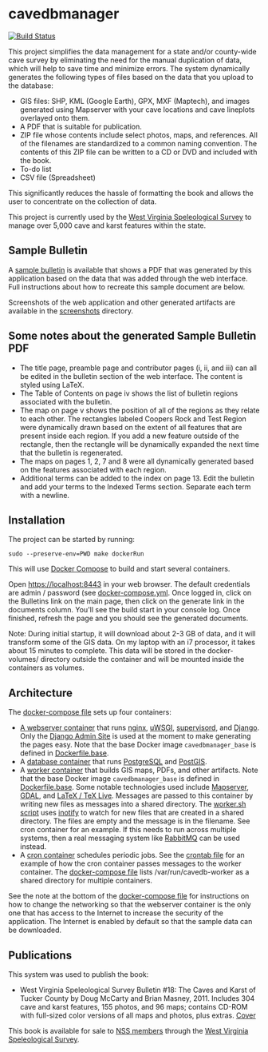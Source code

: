 # cavedbmanager

[![Build Status](https://travis-ci.org/masneyb/cavedbmanager.svg?branch=master)](https://travis-ci.org/masneyb/cavedbmanager)

This project simplifies the data management for a state and/or county-wide cave
survey by eliminating the need for the manual duplication of data, which will
help to save time and minimize errors. The system dynamically generates
the following types of files based on the data that you upload to the database:

* GIS files: SHP, KML (Google Earth), GPX, MXF (Maptech), and images generated
  using Mapserver with your cave locations and cave lineplots overlayed onto
  them.
* A PDF that is suitable for publication.
* ZIP file whose contents include select photos, maps, and references. All of
  the filenames are standardized to a common naming convention. The contents of
  this ZIP file can be written to a CD or DVD and included with the book.
* To-do list
* CSV file (Spreadsheet)

This significantly reduces the hassle of formatting the book and allows the user
to concentrate on the collection of data.

This project is currently used by the 
[West Virginia Speleological Survey](https://www.wvass.org/)
to manage over 5,000 cave and karst features within the state.


## Sample Bulletin

A [sample bulletin](sample-bulletin/sample-bulletin.pdf?raw=1) is available that
shows a PDF that was generated by this application based on the data that was
added through the web interface. Full instructions about how to recreate this
sample document are below.

Screenshots of the web application and other generated artifacts are available
in the [screenshots](screenshots) directory.


## Some notes about the generated Sample Bulletin PDF

* The title page, preamble page and contributor pages (i, ii, and iii) can
  all be edited in the bulletin section of the web interface. The content
  is styled using LaTeX.
* The Table of Contents on page iv shows the list of bulletin regions
  associated with the bulletin.
* The map on page v shows the position of all of the regions as they relate
  to each other. The rectangles labeled Coopers Rock and Test Region were
  dynamically drawn based on the extent of all features that are present
  inside each region. If you add a new feature outside of the rectangle,
  then the rectangle will be dynamically expanded the next time that
  the bulletin is regenerated.
* The maps on pages 1, 2, 7 and 8 were all dynamically generated based on
  the features associated with each region.
* Additional terms can be added to the index on page 13. Edit the bulletin
  and add your terms to the Indexed Terms section. Separate each term with
  a newline.


## Installation

The project can be started by running:

    sudo --preserve-env=PWD make dockerRun

This will use [Docker Compose](https://www.docker.com/products/docker-compose)
to build and start several containers.

Open [https://localhost:8443](https://localhost:8443) in your web browser.
The default credentials are admin / password (see
[docker-compose.yml](docker-compose.yml). Once logged in, click on the Bulletins
link on the main page, then click on the generate link in the documents column.
You'll see the build start in your console log. Once finished, refresh the page
and you should see the generated documents.

Note: During initial startup, it will download about 2-3 GB of data, and it will
transform some of the GIS data. On my laptop with an i7 processor, it takes about
15 minutes to complete. This data will be stored in the docker-volumes/
directory outside the container and will be mounted inside the containers as
volumes.


## Architecture

The [docker-compose file](docker-compose.yml) sets up four containers:

- [A webserver container](Dockerfile.web) that runs [nginx](https://nginx.org/),
  [uWSGI](https://uwsgi-docs.readthedocs.io/en/latest/), 
  [supervisord](http://supervisord.org/), and [Django](https://www.djangoproject.com/).
  Only the [Django Admin Site](https://docs.djangoproject.com/en/3.1/ref/contrib/admin/)
  is used at the moment to make generating the pages easy. Note that the base Docker
  image `cavedbmanager_base` is defined in [Dockerfile.base](Dockerfile.base).
- A [database container](Dockerfile.db) that runs
  [PostgreSQL](https://www.postgresql.org/) and [PostGIS](https://postgis.net/).
- A [worker container](Dockerfile.worker) that builds GIS maps, PDFs, and other
  artifacts. Note that the base Docker image `cavedbmanager_base` is defined in
  [Dockerfile.base](Dockerfile.base). Some notable technologies used include
  [Mapserver](https://mapserver.org/), [GDAL](https://gdal.org/), and
  [LaTeX / TeX Live](https://tug.org/texlive/). Messages are passed to this
  container by writing new files as messages into a shared directory. The
  [worker.sh script](cavedb/scripts/worker.sh) uses
  [inotify](https://www.man7.org/linux/man-pages/man7/inotify.7.html) to watch for
  new files that are created in a shared directory. The files are empty and the
  message is in the filename. See cron container for an example. If this needs to
  run across multiple systems, then a real messaging system like
  [RabbitMQ](https://www.rabbitmq.com/) can be used instead.
- A [cron container](Dockerfile.cron) schedules periodic jobs. See the
  [crontab file](conf/crontab) for an example of how the cron container passes
  messages to the worker container. The [docker-compose file](docker-compose.yml)
  lists /var/run/cavedb-worker as a shared directory for multiple containers.

See the note at the bottom of the [docker-compose file](docker-compose.yml) for
instructions on how to change the networking so that the webserver container is
the only one that has access to the Internet to increase the security of the
application. The Internet is enabled by default so that the sample data can be
downloaded.


## Publications

This system was used to publish the book:

* West Virginia Speleological Survey Bulletin #18: The Caves and Karst of
  Tucker County by Doug McCarty and Brian Masney, 2011. Includes 304 cave and
  karst features, 155 photos, and 96 maps; contains CD-ROM with full-sized
  color versions of all maps and photos, plus extras.
  [Cover](https://www.wvass.org/images/b18.jpg)

This book is available for sale to [NSS members](http://caves.org/) through
the [West Virginia Speleological Survey](http://www.wvass.org/).

